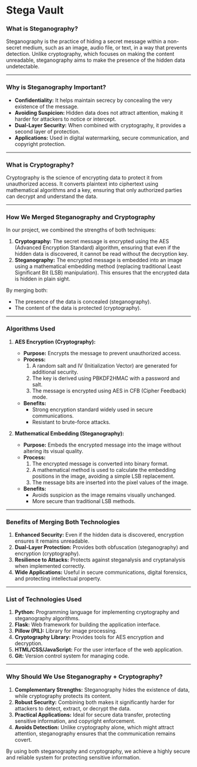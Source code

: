 # Stega Vault

### **What is Steganography?**
Steganography is the practice of hiding a secret message within a non-secret medium, such as an image, audio file, or text, in a way that prevents detection. Unlike cryptography, which focuses on making the content unreadable, steganography aims to make the presence of the hidden data undetectable.

---

### **Why is Steganography Important?**
- **Confidentiality:** It helps maintain secrecy by concealing the very existence of the message.
- **Avoiding Suspicion:** Hidden data does not attract attention, making it harder for attackers to notice or intercept.
- **Dual-Layer Security:** When combined with cryptography, it provides a second layer of protection.
- **Applications:** Used in digital watermarking, secure communication, and copyright protection.

---

### **What is Cryptography?**
Cryptography is the science of encrypting data to protect it from unauthorized access. It converts plaintext into ciphertext using mathematical algorithms and a key, ensuring that only authorized parties can decrypt and understand the data.

---

### **How We Merged Steganography and Cryptography**
In our project, we combined the strengths of both techniques:
1. **Cryptography:** The secret message is encrypted using the AES (Advanced Encryption Standard) algorithm, ensuring that even if the hidden data is discovered, it cannot be read without the decryption key.
2. **Steganography:** The encrypted message is embedded into an image using a mathematical embedding method (replacing traditional Least Significant Bit (LSB) manipulation). This ensures that the encrypted data is hidden in plain sight.

By merging both:
- The presence of the data is concealed (steganography).
- The content of the data is protected (cryptography).

---

### **Algorithms Used**
1. **AES Encryption (Cryptography):**
   - **Purpose:** Encrypts the message to prevent unauthorized access.
   - **Process:**
     1. A random salt and IV (Initialization Vector) are generated for additional security.
     2. The key is derived using PBKDF2HMAC with a password and salt.
     3. The message is encrypted using AES in CFB (Cipher Feedback) mode.
   - **Benefits:**
     - Strong encryption standard widely used in secure communications.
     - Resistant to brute-force attacks.

2. **Mathematical Embedding (Steganography):**
   - **Purpose:** Embeds the encrypted message into the image without altering its visual quality.
   - **Process:**
     1. The encrypted message is converted into binary format.
     2. A mathematical method is used to calculate the embedding positions in the image, avoiding a simple LSB replacement.
     3. The message bits are inserted into the pixel values of the image.
   - **Benefits:**
     - Avoids suspicion as the image remains visually unchanged.
     - More secure than traditional LSB methods.

---

### **Benefits of Merging Both Technologies**
1. **Enhanced Security:** Even if the hidden data is discovered, encryption ensures it remains unreadable.
2. **Dual-Layer Protection:** Provides both obfuscation (steganography) and encryption (cryptography).
3. **Resilience to Attacks:** Protects against steganalysis and cryptanalysis when implemented correctly.
4. **Wide Applications:** Useful in secure communications, digital forensics, and protecting intellectual property.

---

### **List of Technologies Used**
1. **Python:** Programming language for implementing cryptography and steganography algorithms.
2. **Flask:** Web framework for building the application interface.
3. **Pillow (PIL):** Library for image processing.
4. **Cryptography Library:** Provides tools for AES encryption and decryption.
5. **HTML/CSS/JavaScript:** For the user interface of the web application.
6. **Git:** Version control system for managing code.

---

### **Why Should We Use Steganography + Cryptography?**
1. **Complementary Strengths:** Steganography hides the existence of data, while cryptography protects its content.
2. **Robust Security:** Combining both makes it significantly harder for attackers to detect, extract, or decrypt the data.
3. **Practical Applications:** Ideal for secure data transfer, protecting sensitive information, and copyright enforcement.
4. **Avoids Detection:** Unlike cryptography alone, which might attract attention, steganography ensures that the communication remains covert.

By using both steganography and cryptography, we achieve a highly secure and reliable system for protecting sensitive information.

